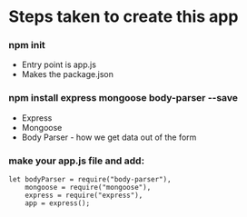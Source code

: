 # Steps taken to create this app

### npm init
* Entry point is app.js
* Makes the package.json

### npm install express mongoose body-parser --save
* Express
* Mongoose
* Body Parser - how we get data out of the form

### make your app.js file and add:
    let bodyParser = require("body-parser"),
        mongoose = require("mongoose"),
        express = require("express"),
        app = express();